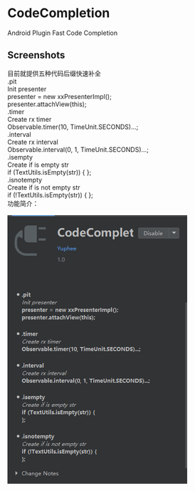 # CodeCompletion
Android Plugin Fast Code Completion

## Screenshots
目前就提供五种代码后缀快速补全 <br>
.pit <br> Init presenter <br> presenter = new xxPresenterImpl(); <br> presenter.attachView(this); <br>
.timer <br> Create rx timer <br> Observable.timer(10, TimeUnit.SECONDS)...; <br>
.interval <br> Create rx interval <br>  Observable.interval(0, 1, TimeUnit.SECONDS)...; <br>
.isempty <br> Create if is empty str <br> if (TextUtils.isEmpty(str)) { }; <br>
.isnotempty<br> Create if is not empty str <br> if (!TextUtils.isEmpty(str)) { }; <br>
功能简介：<br><br>
![image](/code_completion.png)
